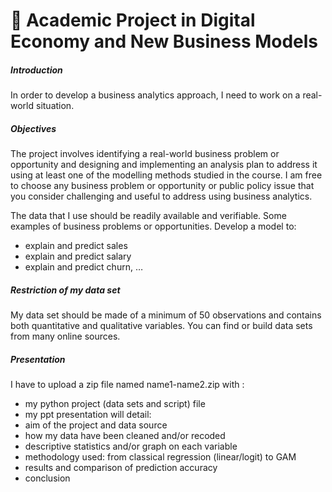 # :pushpin: Academic Project in Digital Economy and New Business Models
##### Introduction
In order to develop a business analytics approach, I need to work on a real-world situation.
##### Objectives
The project involves identifying a real-world business problem or opportunity and designing and implementing an analysis plan to address it using at least one of the modelling methods studied in the course. I am free to choose any business problem or opportunity or public policy issue that you consider challenging and useful to address using business analytics.

The data that I use should be readily available and verifiable.
Some examples of business problems or opportunities. Develop a model to:

* explain and predict sales
* explain and predict salary
* explain and predict churn, … 

##### Restriction of my data set
My data set should be made of a minimum of 50 observations and contains both quantitative and qualitative variables. You can find or build data sets from many online sources. 

##### Presentation
I have to upload a zip file named name1-name2.zip with :
* my python project (data sets and script) file
* my ppt presentation will detail:
* aim of the project and data source
* how my data have been cleaned and/or recoded
* descriptive statistics and/or graph on each variable
* methodology used: from classical regression (linear/logit) to GAM
* results and comparison of prediction accuracy
* conclusion
